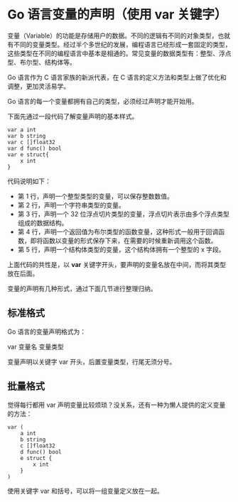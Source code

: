 # Go 语言变量的声明（使用 var 关键字）

变量（Variable）的功能是存储用户的数据。不同的逻辑有不同的对象类型，也就有不同的变量类型。经过半个多世纪的发展，编程语言已经形成一套固定的类型，这些类型在不同的编程语言中基本是相通的。常见变量的数据类型有：整型、浮点型、布尔型、结构体等。

Go 语言作为 C 语言家族的新派代表，在 C 语言的定义方法和类型上做了优化和调整，更加灵活易学。

Go 语言的每一个变量都拥有自己的类型，必须经过声明才能开始用。

下面先通过一段代码了解变量声明的基本样式。

```
var a int
var b string
var c []float32
var d func() bool
var e struct{
    x int
}
```

代码说明如下：

*   第 1 行，声明一个整型类型的变量，可以保存整数数值。
*   第 2 行，声明一个字符串类型的变量。
*   第 3 行，声明一个 32 位浮点切片类型的变量，浮点切片表示由多个浮点类型组成的数据结构。
*   第 4 行，声明一个返回值为布尔类型的函数变量，这种形式一般用于回调函数，即将函数以变量的形式保存下来，在需要的时候重新调用这个函数。
*   第 5 行，声明一个结构体类型的变量，这个结构体拥有一个整型的 x 字段。

上面代码的共性是，以 **var** 关键字开头，要声明的变量名放在中间，而将其类型放在后面。

变量的声明有几种形式，通过下面几节进行整理归纳。

## 标准格式

Go 语言的变量声明格式为：

var 变量名 变量类型

变量声明以关键字 var 开头，后置变量类型，行尾无须分号。

## 批量格式

觉得每行都用 var 声明变量比较烦琐？没关系，还有一种为懒人提供的定义变量的方法：

```
var (
    a int
    b string
    c []float32
    d func() bool
    e struct {
        x int
    }
)
```

使用关键字 var 和括号，可以将一组变量定义放在一起。